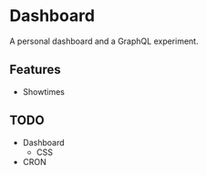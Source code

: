 # Dashboard

A personal dashboard and a GraphQL experiment.

## Features

- Showtimes

## TODO

- Dashboard
  - CSS
- CRON
